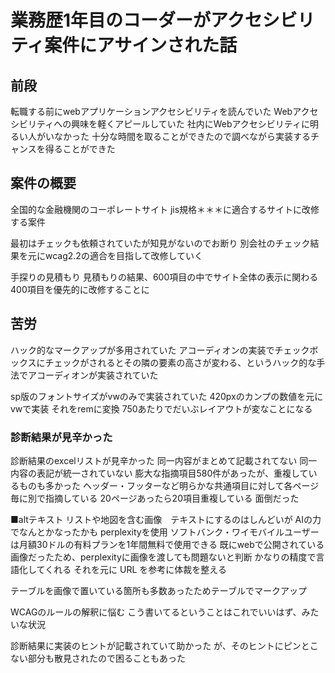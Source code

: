 # 業務歴1年目のコーダーがアクセシビリティ案件にアサインされた話

## 前段

転職する前にwebアプリケーションアクセシビリティを読んでいた
Webアクセシビリティへの興味を軽くアピールしていた
社内にWebアクセシビリティに明るい人がいなかった
十分な時間を取ることができたので調べながら実装するチャンスを得ることができた

## 案件の概要

全国的な金融機関のコーポレートサイト
jis規格＊＊＊に適合するサイトに改修する案件

最初はチェックも依頼されていたが知見がないのでお断り
別会社のチェック結果を元にwcag2.2の適合を目指して改修していく

手探りの見積もり
見積もりの結果、600項目の中でサイト全体の表示に関わる400項目を優先的に改修することに

## 苦労
ハック的なマークアップが多用されていた
アコーディオンの実装でチェックボックスにチェックがされるとその隣の要素の高さが変わる、というハック的な手法でアコーディオンが実装されていた

sp版のフォントサイズがvwのみで実装されていた
420pxのカンプの数値を元にvwで実装
それをremに変換
750あたりでだいぶレイアウトが変なことになる

### 診断結果が見辛かった
診断結果のexcelリストが見辛かった
同一内容がまとめて記載されてない
同一内容の表記が統一されていない
膨大な指摘項目580件があったが、重複しているものも多かった
ヘッダー・フッターなど明らかな共通項目に対して各ページ毎に別で指摘している
20ページあったら20項目重複している
面倒だった

■altテキスト
リストや地図を含む画像　テキストにするのはしんどいが
AIの力でなんとかなったかも
perplexityを使用
ソフトバンク・ワイモバイルユーザーは月額30ドルの有料プランを1年間無料で使用できる
既にwebで公開されている画像だったため、perplexityに画像を渡しても問題ないと判断
かなりの精度で言語化してくれる
それを元に
URL
を参考に体裁を整える

テーブルを画像で置いている箇所も多数あったためテーブルでマークアップ




WCAGのルールの解釈に悩む
こう書いてるということはこれでいいはず、みたいな状況

診断結果に実装のヒントが記載されていて助かった
が、そのヒントにピンとこない部分も散見されたので困ることもあった